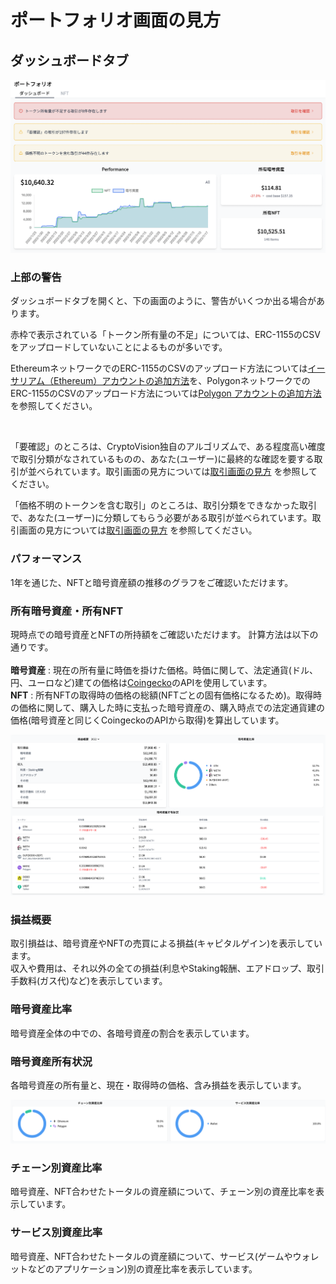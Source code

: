 # ポートフォリオ画面の見方

## ダッシュボードタブ

![](../../assets/img/portfolio-1.png)

### 上部の警告

ダッシュボードタブを開くと、下の画面のように、警告がいくつか出る場合があります。

赤枠で表示されている「トークン所有量の不足」については、ERC-1155のCSVをアップロードしていないことによるものが多いです。

EthereumネットワークでのERC-1155のCSVのアップロード方法については[イーサリアム（Ethereum）アカウントの追加方法](./account-chain-ethereum.md)を、PolygonネットワークでのERC-1155のCSVのアップロード方法については[Polygon アカウントの追加方法](./account-chain-polygon.md)を参照してください。

<br />

「要確認」のところは、CryptoVision独自のアルゴリズムで、ある程度高い確度で取引分類がなされているものの、あなた(ユーザー)に最終的な確認を要する取引が並べられています。取引画面の見方については[取引画面の見方](./transaction-window.md) を参照してください。

「価格不明のトークンを含む取引」のところは、取引分類をできなかった取引で、あなた(ユーザー)に分類してもらう必要がある取引が並べられています。取引画面の見方については[取引画面の見方](./transaction-window.md) を参照してください。





### パフォーマンス

1年を通じた、NFTと暗号資産額の推移のグラフをご確認いただけます。

### 所有暗号資産・所有NFT

現時点での暗号資産とNFTの所持額をご確認いただけます。
計算方法は以下の通りです。 
<br />
<br>
**暗号資産** : 現在の所有量に時価を掛けた価格。時価に関して、法定通貨(ドル、円、ユーロなど)建ての価格は[Coingecko](https://www.coingecko.com/)のAPIを使用しています。 <br />
**NFT** : 所有NFTの取得時の価格の総額(NFTごとの固有価格になるため)。取得時の価格に関して、購入した時に支払った暗号資産の、購入時点での法定通貨建の価格(暗号資産と同じくCoingeckoのAPIから取得)を算出しています。

![](../../assets/img/portfolio-2.png)

### 損益概要

取引損益は、暗号資産やNFTの売買による損益(キャピタルゲイン)を表示しています。 <br />
収入や費用は、それ以外の全ての損益(利息やStaking報酬、エアドロップ、取引手数料(ガス代)など)を表示しています。

### 暗号資産比率
暗号資産全体の中での、各暗号資産の割合を表示しています。

### 暗号資産所有状況
各暗号資産の所有量と、現在・取得時の価格、含み損益を表示しています。

![](../../assets/img/portfolio-3.png)

### チェーン別資産比率

暗号資産、NFT合わせたトータルの資産額について、チェーン別の資産比率を表示しています。

### サービス別資産比率

暗号資産、NFT合わせたトータルの資産額について、サービス(ゲームやウォレットなどのアプリケーション)別の資産比率を表示しています。




